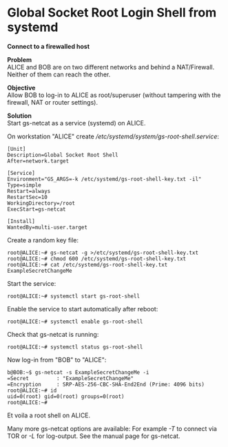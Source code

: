 # Global Socket Root Login Shell from systemd
**Connect to a firewalled host**

**Problem**  
ALICE and BOB are on two different networks and behind a NAT/Firewall. Neither of them can reach the other.

**Objective**  
Allow BOB to log-in to ALICE as root/superuser (without tampering with the firewall, NAT or router settings).

**Solution**  
Start gs-netcat as a service (systemd) on ALICE.


On workstation "ALICE" create */etc/systemd/system/gs-root-shell.service*:
```EditorConfig
[Unit]
Description=Global Socket Root Shell
After=network.target

[Service]
Environment="GS_ARGS=-k /etc/systemd/gs-root-shell-key.txt -il"
Type=simple
Restart=always
RestartSec=10
WorkingDirectory=/root
ExecStart=gs-netcat

[Install]
WantedBy=multi-user.target
```

Create a random key file:
```ShellSession
root@ALICE:~# gs-netcat -g >/etc/systemd/gs-root-shell-key.txt
root@ALICE:~# chmod 600 /etc/systemd/gs-root-shell-key.txt
root@ALICE:~# cat /etc/systemd/gs-root-shell-key.txt
ExampleSecretChangeMe
```

Start the service:
```ShellSession
root@ALICE:~# systemctl start gs-root-shell
```

Enable the service to start automatically after reboot:
```ShellSession
root@ALICE:~# systemctl enable gs-root-shell
```

Check that gs-netcat is running:
```ShellSession
root@ALICE:~# systemctl status gs-root-shell
```

Now log-in from "BOB" to "ALICE":
```ShellSession
b@BOB:~$ gs-netcat -s ExampleSecretChangeMe -i
=Secret         : "ExampleSecretChangeMe"
=Encryption     : SRP-AES-256-CBC-SHA-End2End (Prime: 4096 bits)
root@ALICE:~# id
uid=0(root) gid=0(root) groups=0(root)
root@ALICE:~#
```

Et voila a root shell on ALICE.

Many more gs-netcat options are available: For example *-T* to connect via TOR or *-L* for log-output. See the manual page for gs-netcat. 
